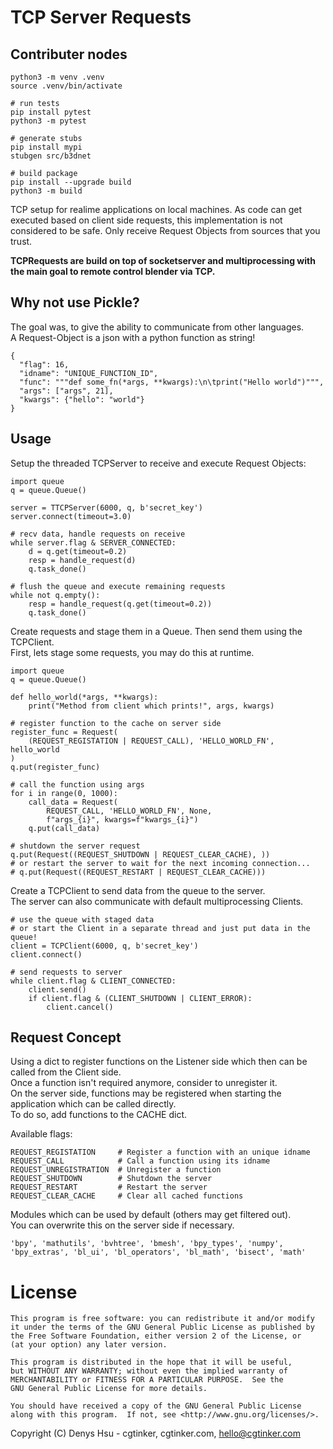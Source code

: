 # TCP Server Requests

## Contributer nodes

```
python3 -m venv .venv
source .venv/bin/activate

# run tests
pip install pytest
python3 -m pytest

# generate stubs
pip install mypi
stubgen src/b3dnet

# build package
pip install --upgrade build
python3 -m build
```


TCP setup for realime applications on local machines. As code can get executed based on client side requests, this implementation is not considered to be safe. Only receive Request Objects from sources that you trust.<br>

**TCPRequests are build on top of socketserver and multiprocessing with the main goal to remote control blender via TCP.**


## Why not use Pickle?

The goal was, to give the ability to communicate from other languages. <br>
A Request-Object is a json with a python function as string!
```
{
  "flag": 16,
  "idname": "UNIQUE_FUNCTION_ID",
  "func": """def some_fn(*args, **kwargs):\n\tprint("Hello world")""",
  "args": ["args", 21],
  "kwargs": {"hello": "world"}
}
```

## Usage

Setup the threaded TCPServer to receive and execute Request Objects:
```
import queue
q = queue.Queue()

server = TTCPServer(6000, q, b'secret_key')
server.connect(timeout=3.0)

# recv data, handle requests on receive
while server.flag & SERVER_CONNECTED:
    d = q.get(timeout=0.2)
    resp = handle_request(d)
    q.task_done()

# flush the queue and execute remaining requests
while not q.empty():
    resp = handle_request(q.get(timeout=0.2))
    q.task_done()
```

Create requests and stage them in a Queue. Then send them using the TCPClient.<br>
First, lets stage some requests, you may do this at runtime.

```
import queue
q = queue.Queue()

def hello_world(*args, **kwargs):
    print("Method from client which prints!", args, kwargs)

# register function to the cache on server side
register_func = Request(
    (REQUEST_REGISTATION | REQUEST_CALL), 'HELLO_WORLD_FN', hello_world
)
q.put(register_func)

# call the function using args
for i in range(0, 1000):
    call_data = Request(
        REQUEST_CALL, 'HELLO_WORLD_FN', None,
        f"args_{i}", kwargs=f"kwargs_{i}")
    q.put(call_data)

# shutdown the server request
q.put(Request((REQUEST_SHUTDOWN | REQUEST_CLEAR_CACHE), ))
# or restart the server to wait for the next incoming connection...
# q.put(Request((REQUEST_RESTART | REQUEST_CLEAR_CACHE)))
```

Create a TCPClient to send data from the queue to the server. <br>
The server can also communicate with default multiprocessing Clients.

```
# use the queue with staged data
# or start the Client in a separate thread and just put data in the queue!
client = TCPClient(6000, q, b'secret_key')
client.connect()

# send requests to server
while client.flag & CLIENT_CONNECTED:
    client.send()
    if client.flag & (CLIENT_SHUTDOWN | CLIENT_ERROR):
        client.cancel()
```

## Request Concept

Using a dict to register functions on the Listener side which then can be called from the Client side. <br>
Once a function isn't required anymore, consider to unregister it. <br>
On the server side, functions may be registered when starting the application which can be called directly. <br>
To do so, add functions to the CACHE dict. <br>

Available flags:
```
REQUEST_REGISTATION     # Register a function with an unique idname
REQUEST_CALL            # Call a function using its idname
REQUEST_UNREGISTRATION  # Unregister a function
REQUEST_SHUTDOWN        # Shutdown the server
REQUEST_RESTART         # Restart the server
REQUEST_CLEAR_CACHE     # Clear all cached functions
```

Modules which can be used by default (others may get filtered out). <br>
You can overwrite this on the server side if necessary.

```
'bpy', 'mathutils', 'bvhtree', 'bmesh', 'bpy_types', 'numpy',
'bpy_extras', 'bl_ui', 'bl_operators', 'bl_math', 'bisect', 'math'
```

# License
    This program is free software: you can redistribute it and/or modify
    it under the terms of the GNU General Public License as published by
    the Free Software Foundation, either version 2 of the License, or
    (at your option) any later version.

    This program is distributed in the hope that it will be useful,
    but WITHOUT ANY WARRANTY; without even the implied warranty of
    MERCHANTABILITY or FITNESS FOR A PARTICULAR PURPOSE.  See the
    GNU General Public License for more details.

    You should have received a copy of the GNU General Public License
    along with this program.  If not, see <http://www.gnu.org/licenses/>.

Copyright (C) Denys Hsu - cgtinker, cgtinker.com, hello@cgtinker.com


